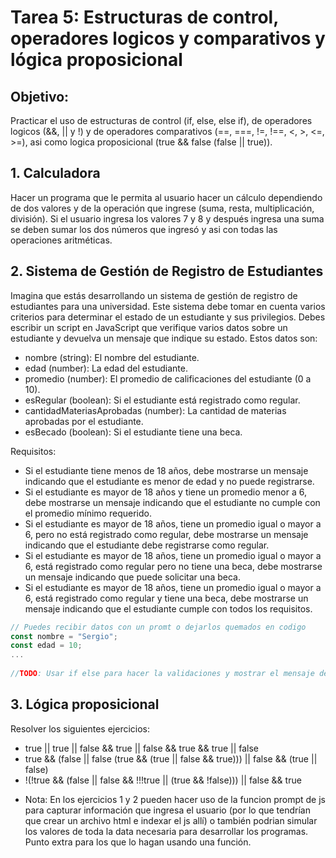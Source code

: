 # Tarea 5: Estructuras de control, operadores logicos y comparativos y lógica proposicional

## Objetivo:

Practicar el uso de estructuras de control (if, else, else if), de operadores logicos (&&, || y !) y de operadores comparativos (==, ===, !=, !==, <, >, <=, >=), asi como logica proposicional (true && false (false || true)).

## 1. Calculadora

Hacer un programa que le permita al usuario hacer un cálculo dependiendo de dos valores y de la operación que ingrese (suma, resta, multiplicación, división). Si el usuario ingresa los valores 7 y 8 y después ingresa una suma se deben sumar los dos números que ingresó y asi con todas las operaciones aritméticas.

## 2. Sistema de Gestión de Registro de Estudiantes

Imagina que estás desarrollando un sistema de gestión de registro de estudiantes para una universidad. Este sistema debe tomar en cuenta varios criterios para determinar el estado de un estudiante y sus privilegios. Debes escribir un script en JavaScript que verifique varios datos sobre un estudiante y devuelva un mensaje que indique su estado. Estos datos son:

- nombre (string): El nombre del estudiante.
- edad (number): La edad del estudiante.
- promedio (number): El promedio de calificaciones del estudiante (0 a 10).
- esRegular (boolean): Si el estudiante está registrado como regular.
- cantidadMateriasAprobadas (number): La cantidad de materias aprobadas por el estudiante.
- esBecado (boolean): Si el estudiante tiene una beca.

Requisitos:

- Si el estudiante tiene menos de 18 años, debe mostrarse un mensaje indicando que el estudiante es menor de edad y no puede registrarse.
- Si el estudiante es mayor de 18 años y tiene un promedio menor a 6, debe mostrarse un mensaje indicando que el estudiante no cumple con el promedio mínimo requerido.
- Si el estudiante es mayor de 18 años, tiene un promedio igual o mayor a 6, pero no está registrado como regular, debe mostrarse un mensaje indicando que el estudiante debe registrarse como regular.
- Si el estudiante es mayor de 18 años, tiene un promedio igual o mayor a 6, está registrado como regular pero no tiene una beca, debe mostrarse un mensaje indicando que puede solicitar una beca.
- Si el estudiante es mayor de 18 años, tiene un promedio igual o mayor a 6, está registrado como regular y tiene una beca, debe mostrarse un mensaje indicando que el estudiante cumple con todos los requisitos.

```javascript
// Puedes recibir datos con un promt o dejarlos quemados en codigo
const nombre = "Sergio";
const edad = 10;
...
 
//TODO: Usar if else para hacer la validaciones y mostrar el mensaje de error
```

## 3. Lógica proposicional

Resolver los siguientes ejercicios:

- true || true || false && true || false && true && true || false
- true && (false || false (true && (true || false && true))) || false && (true || false)
- !(!true && (false || false && !!!true || (true && !false))) || false && true


* Nota: En los ejercicios 1 y 2 pueden hacer uso de la funcion prompt de js para capturar información que ingresa el usuario (por lo que tendrían que crear un archivo html e indexar el js allí) o también podrian simular los valores de toda la data necesaria para desarrollar los programas. Punto extra para los que lo hagan usando una función.